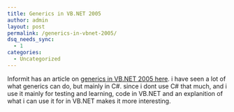 ```yaml
---
title: Generics in VB.NET 2005
author: admin
layout: post
permalink: /generics-in-vbnet-2005/
dsq_needs_sync:
  - 1
categories:
  - Uncategorized
---
```

Informit has an article on [generics in VB.NET 2005 here][1]. i have seen a lot of what generics can do, but mainly in C#. since i dont use C# that much, and i use it mainly for testing and learning, code in VB.NET and an explanition of what i can use it for in VB.NET makes it more interesting.

 [1]: http://www.informit.com/articles/article.asp?p=348248